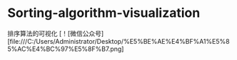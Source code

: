# Sorting-algorithm-visualization
排序算法的可视化
[！[微信公众号][file:///C:/Users/Administrator/Desktop/%E5%BE%AE%E4%BF%A1%E5%85%AC%E4%BC%97%E5%8F%B7.png]
